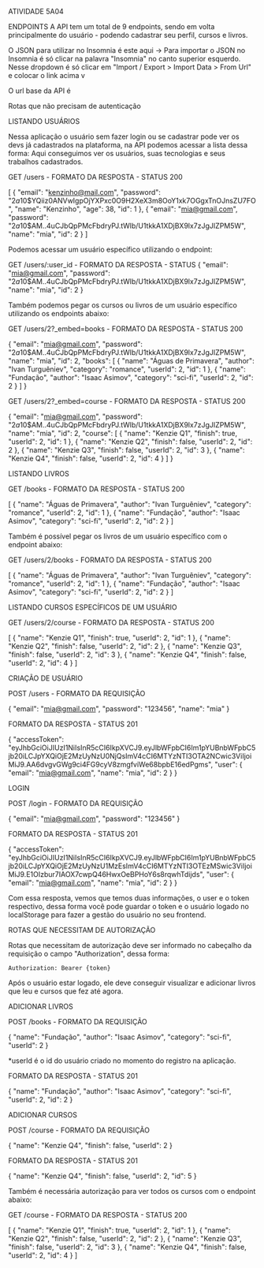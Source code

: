 ATIVIDADE 5A04

ENDPOINTS
A API tem um total de 9 endpoints, sendo em volta principalmente do usuário - podendo cadastrar seu perfil, cursos e livros.

O JSON para utilizar no Insomnia é este aqui -> 
Para importar o JSON no Insomnia é só clicar na palavra "Insomnia" no canto superior esquerdo. Nesse dropdown é só clicar em "Import / Export > Import Data > From Url" e colocar o link acima v

O url base da API é 

Rotas que não precisam de autenticação



LISTANDO USUÁRIOS

Nessa aplicação o usuário sem fazer login ou se cadastrar pode ver os devs já cadastrados na plataforma, na API podemos acessar a lista dessa forma: Aqui conseguimos ver os usuários, suas tecnologias e seus trabalhos cadastrados.

GET /users - FORMATO DA RESPOSTA - STATUS 200
 
 [
  {
    "email": "kenzinho@mail.com",
    "password": "$2a$10$YQiiz0ANVwIgpOjYXPxc0O9H2XeX3m8OoY1xk7OGgxTnOJnsZU7FO",
    "name": "Kenzinho",
    "age": 38,
    "id": 1
  },
  {
    "email": "mia@gmail.com",
    "password": "$2a$10$AM..4uCJbQpPMcFbdryPJ.tWlb/U1tkkA1XDjBX9lx7zJgJIZPM5W",
    "name": "mia",
    "id": 2
  }
]


Podemos acessar um usuário específico utilizando o endpoint:

GET /users/:user_id - FORMATO DA RESPOSTA - STATUS 
{
  "email": "mia@gmail.com",
  "password": "$2a$10$AM..4uCJbQpPMcFbdryPJ.tWlb/U1tkkA1XDjBX9lx7zJgJIZPM5W",
  "name": "mia",
  "id": 2
}

Também podemos pegar os cursos ou livros de um usuário específico utilizando os endpoints abaixo:

GET /users/2?_embed=books - FORMATO DA RESPOSTA - STATUS 200

{
  "email": "mia@gmail.com",
  "password": "$2a$10$AM..4uCJbQpPMcFbdryPJ.tWlb/U1tkkA1XDjBX9lx7zJgJIZPM5W",
  "name": "mia",
  "id": 2,
  "books": [
    {
      "name": "Águas de Primavera",
      "author": "Ivan Turguêniev",
      "category": "romance",
      "userId": 2,
      "id": 1
    },
    {
      "name": "Fundação",
      "author": "Isaac Asimov",
      "category": "sci-fi",
      "userId": 2,
      "id": 2
    }
  ]
}

GET /users/2?_embed=course - FORMATO DA RESPOSTA - STATUS 200

{
  "email": "mia@gmail.com",
  "password": "$2a$10$AM..4uCJbQpPMcFbdryPJ.tWlb/U1tkkA1XDjBX9lx7zJgJIZPM5W",
  "name": "mia",
  "id": 2,
  "course": [
    {
      "name": "Kenzie Q1",
      "finish": true,
      "userId": 2,
      "id": 1
    },
    {
      "name": "Kenzie Q2",
      "finish": false,
      "userId": 2,
      "id": 2
    },
    {
      "name": "Kenzie Q3",
      "finish": false,
      "userId": 2,
      "id": 3
    },
    {
      "name": "Kenzie Q4",
      "finish": false,
      "userId": 2,
      "id": 4
    }
  ]
}



LISTANDO LIVROS

GET /books - FORMATO DA RESPOSTA - STATUS 200

[
  {
    "name": "Águas de Primavera",
    "author": "Ivan Turguêniev",
    "category": "romance",
    "userId": 2,
    "id": 1
  },
  {
    "name": "Fundação",
    "author": "Isaac Asimov",
    "category": "sci-fi",
    "userId": 2,
    "id": 2
  }
]

Também é possível pegar os livros de um usuário específico com o endpoint abaixo:

GET /users/2/books - FORMATO DA RESPOSTA - STATUS 200

[
  {
    "name": "Águas de Primavera",
    "author": "Ivan Turguêniev",
    "category": "romance",
    "userId": 2,
    "id": 1
  },
  {
    "name": "Fundação",
    "author": "Isaac Asimov",
    "category": "sci-fi",
    "userId": 2,
    "id": 2
  }
]



LISTANDO CURSOS ESPECÍFICOS DE UM USUÁRIO

GET /users/2/course - FORMATO DA RESPOSTA - STATUS 200

[
  {
    "name": "Kenzie Q1",
    "finish": true,
    "userId": 2,
    "id": 1
  },
  {
    "name": "Kenzie Q2",
    "finish": false,
    "userId": 2,
    "id": 2
  },
  {
    "name": "Kenzie Q3",
    "finish": false,
    "userId": 2,
    "id": 3
  },
  { 
    "name": "Kenzie Q4",
    "finish": false,
    "userId": 2,
    "id": 4
  }
]



CRIAÇÃO DE USUÁRIO

POST /users - FORMATO DA REQUISIÇÃO

{
	"email": "mia@gmail.com",
	"password": "123456",
	"name": "mia"
}

FORMATO DA RESPOSTA - STATUS 201

{
  "accessToken": "eyJhbGciOiJIUzI1NiIsInR5cCI6IkpXVCJ9.eyJlbWFpbCI6Im1pYUBnbWFpbC5jb20iLCJpYXQiOjE2MzUyNzU0NjQsImV4cCI6MTYzNTI3OTA2NCwic3ViIjoiMiJ9.AA6dvgvGWg9ci4FG9cyV8zmgfviWe68bpbE16edPgms",
  "user": {
    "email": "mia@gmail.com",
    "name": "mia",
    "id": 2
  }
}



LOGIN

POST /login - FORMATO DA REQUISIÇÃO

{
	"email": "mia@gmail.com",
	"password": "123456"
}

FORMATO DA RESPOSTA - STATUS 201

{
  "accessToken": "eyJhbGciOiJIUzI1NiIsInR5cCI6IkpXVCJ9.eyJlbWFpbCI6Im1pYUBnbWFpbC5jb20iLCJpYXQiOjE2MzUyNzU1MzEsImV4cCI6MTYzNTI3OTEzMSwic3ViIjoiMiJ9.E1OIzbur7IAOX7cwpQ46HwxOeBPHoY6s8rqwhTdijds",
  "user": {
    "email": "mia@gmail.com",
    "name": "mia",
    "id": 2
  }
}

Com essa resposta, vemos que temos duas informações, o user e o token respectivo, dessa forma você pode guardar o token e o usuário logado no localStorage para fazer a gestão do usuário no seu frontend.





ROTAS QUE NECESSITAM DE AUTORIZAÇÃO

Rotas que necessitam de autorização deve ser informado no cabeçalho da requisição o campo "Authorization", dessa forma:

    Authorization: Bearer {token}

Após o usuário estar logado, ele deve conseguir visualizar e adicionar livros que leu e cursos que fez até agora.

ADICIONAR LIVROS

POST /books - FORMATO DA REQUISIÇÃO

{
	"name": "Fundação",
	"author": "Isaac Asimov",
	"category": "sci-fi",
	"userId": 2
}

*userId é o id do usuário criado no momento do registro na aplicação.

FORMATO DA RESPOSTA - STATUS 201

{
  "name": "Fundação",
  "author": "Isaac Asimov",
  "category": "sci-fi",
  "userId": 2,
  "id": 2
}



ADICIONAR CURSOS

POST /course - FORMATO DA REQUISIÇÃO

{
	"name": "Kenzie Q4",
	"finish": false,
	"userId": 2
}

FORMATO DA RESPOSTA - STATUS 201

{
  "name": "Kenzie Q4",
  "finish": false,
  "userId": 2,
  "id": 5
}

Também é necessária autorização para ver todos os cursos com o endpoint abaixo:

GET /course - FORMATO DA RESPOSTA - STATUS 200

[
  {
    "name": "Kenzie Q1",
    "finish": true,
    "userId": 2,
    "id": 1
  },
  {
    "name": "Kenzie Q2",
    "finish": false,
    "userId": 2,
    "id": 2
  },
  {
    "name": "Kenzie Q3",
    "finish": false,
    "userId": 2,
    "id": 3
  },
  {
    "name": "Kenzie Q4",
    "finish": false,
    "userId": 2,
    "id": 4
  }
]



